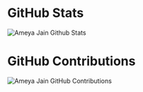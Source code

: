 # GitHub Stats
![Ameya Jain Github Stats](https://github-readme-stats.vercel.app/api?username=AmeyaJain-25&show_icons=true&theme=tokyonight)

# GitHub Contributions
![Ameya Jain GitHub Contributions](https://github-readme-streak-stats.herokuapp.com/?user=AmeyaJain-25)
